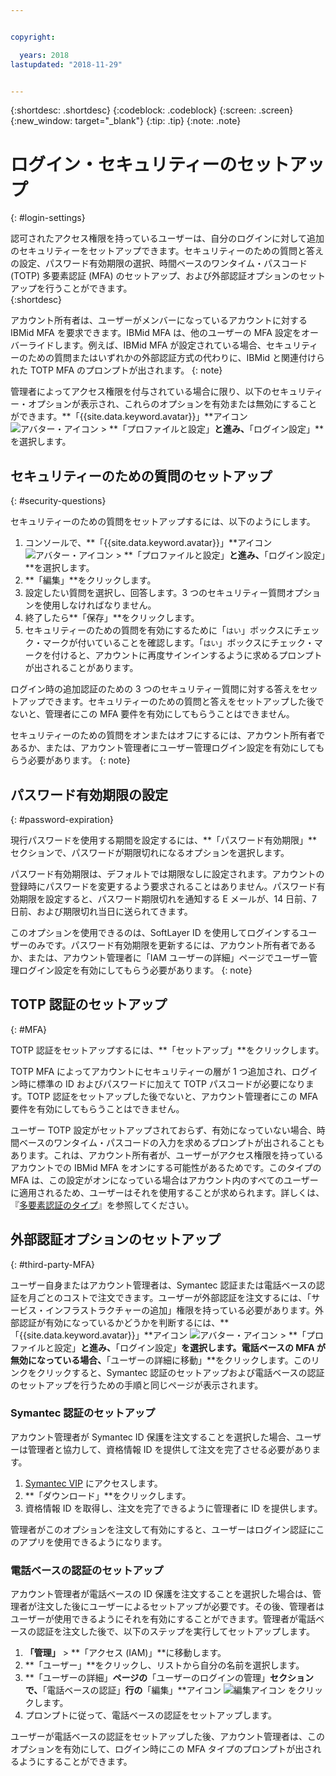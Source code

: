 ```yaml
---


copyright:

  years: 2018
lastupdated: "2018-11-29"


---
```


{:shortdesc: .shortdesc}
{:codeblock: .codeblock}
{:screen: .screen}
{:new_window: target="_blank"}
{:tip: .tip}
{:note: .note}


# ログイン・セキュリティーのセットアップ
{: #login-settings}

認可されたアクセス権限を持っているユーザーは、自分のログインに対して追加のセキュリティーをセットアップできます。セキュリティーのための質問と答えの設定、パスワード有効期限の選択、時間ベースのワンタイム・パスコード (TOTP) 多要素認証 (MFA) のセットアップ、および外部認証オプションのセットアップを行うことができます。  
{:shortdesc}

アカウント所有者は、ユーザーがメンバーになっているアカウントに対する IBMid MFA を要求できます。IBMid MFA は、他のユーザーの MFA 設定をオーバーライドします。例えば、IBMid MFA が設定されている場合、セキュリティーのための質問またはいずれかの外部認証方式の代わりに、IBMid と関連付けられた TOTP MFA のプロンプトが出されます。
{: note}

管理者によってアクセス権限を付与されている場合に限り、以下のセキュリティー・オプションが表示され、これらのオプションを有効または無効にすることができます。**「{{site.data.keyword.avatar}}」**アイコン ![アバター・アイコン](../icons/i-avatar-icon.svg) > **「プロファイルと設定」**と進み、**「ログイン設定」**を選択します。

## セキュリティーのための質問のセットアップ
{: #security-questions}

セキュリティーのための質問をセットアップするには、以下のようにします。
1. コンソールで、**「{{site.data.keyword.avatar}}」**アイコン ![アバター・アイコン](../icons/i-avatar-icon.svg) > **「プロファイルと設定」**と進み、**「ログイン設定」**を選択します。
2. **「編集」**をクリックします。 
3. 設定したい質問を選択し、回答します。3 つのセキュリティー質問オプションを使用しなければなりません。
4. 終了したら**「保存」**をクリックします。  
5. セキュリティーのための質問を有効にするために「`はい`」ボックスにチェック・マークが付いていることを確認します。「`はい`」ボックスにチェック・マークを付けると、アカウントに再度サインインするように求めるプロンプトが出されることがあります。  

ログイン時の追加認証のための 3 つのセキュリティー質問に対する答えをセットアップできます。セキュリティーのための質問と答えをセットアップした後でないと、管理者にこの MFA 要件を有効にしてもらうことはできません。

セキュリティーのための質問をオンまたはオフにするには、アカウント所有者であるか、または、アカウント管理者にユーザー管理ログイン設定を有効にしてもらう必要があります。
{: note}

## パスワード有効期限の設定
{: #password-expiration}

現行パスワードを使用する期間を設定するには、**「パスワード有効期限」**セクションで、パスワードが期限切れになるオプションを選択します。

パスワード有効期限は、デフォルトでは期限なしに設定されます。アカウントの登録時にパスワードを変更するよう要求されることはありません。パスワード有効期限を設定すると、パスワード期限切れを通知する E メールが、14 日前、7 日前、および期限切れ当日に送られてきます。

このオプションを使用できるのは、SoftLayer ID を使用してログインするユーザーのみです。パスワード有効期限を更新するには、アカウント所有者であるか、または、アカウント管理者に「IAM ユーザーの詳細」ページでユーザー管理ログイン設定を有効にしてもらう必要があります。
{: note}

## TOTP 認証のセットアップ
{: #MFA}

TOTP 認証をセットアップするには、**「セットアップ」**をクリックします。 

TOTP MFA によってアカウントにセキュリティーの層が 1 つ追加され、ログイン時に標準の ID およびパスワードに加えて TOTP パスコードが必要になります。TOTP 認証をセットアップした後でないと、アカウント管理者にこの MFA 要件を有効にしてもらうことはできません。

ユーザー TOTP 設定がセットアップされておらず、有効になっていない場合、時間ベースのワンタイム・パスコードの入力を求めるプロンプトが出されることもあります。これは、アカウント所有者が、ユーザーがアクセス権限を持っているアカウントでの IBMid MFA をオンにする可能性があるためです。このタイプの MFA は、この設定がオンになっている場合はアカウント内のすべてのユーザーに適用されるため、ユーザーはそれを使用することが求められます。詳しくは、『[多要素認証のタイプ](/docs/iam/mfatypes.html#types)』を参照してください。


## 外部認証オプションのセットアップ
{: #third-party-MFA}

ユーザー自身またはアカウント管理者は、Symantec 認証または電話ベースの認証を月ごとのコストで注文できます。ユーザーが外部認証を注文するには、「サービス・インフラストラクチャーの追加」権限を持っている必要があります。外部認証が有効になっているかどうかを判断するには、**「{{site.data.keyword.avatar}}」**アイコン ![アバター・アイコン](../icons/i-avatar-icon.svg) > **「プロファイルと設定」**と進み、**「ログイン設定」**を選択します。電話ベースの MFA が無効になっている場合、**「ユーザーの詳細に移動」**をクリックします。このリンクをクリックすると、Symantec 認証のセットアップおよび電話ベースの認証のセットアップを行うための手順と同じページが表示されます。  

### Symantec 認証のセットアップ

アカウント管理者が Symantec ID 保護を注文することを選択した場合、ユーザーは管理者と協力して、資格情報 ID を提供して注文を完了させる必要があります。

1. [Symantec VIP](https://vip.symantec.com/) にアクセスします。
2. **「ダウンロード」**をクリックします。 
3. 資格情報 ID を取得し、注文を完了できるように管理者に ID を提供します。 

管理者がこのオプションを注文して有効にすると、ユーザーはログイン認証にこのアプリを使用できるようになります。

### 電話ベースの認証のセットアップ

アカウント管理者が電話ベースの ID 保護を注文することを選択した場合は、管理者が注文した後にユーザーによるセットアップが必要です。その後、管理者はユーザーが使用できるようにそれを有効にすることができます。管理者が電話ベースの認証を注文した後で、以下のステップを実行してセットアップします。

1. **「管理」** > **「アクセス (IAM)」**に移動します。
2. **「ユーザー」**をクリックし、リストから自分の名前を選択します。
3. **「ユーザーの詳細」**ページの**「ユーザーのログインの管理」**セクションで、**「電話ベースの認証」**行の**「編集」**アイコン ![編集アイコン](../icons/icon_write.svg) をクリックします。
4. プロンプトに従って、電話ベースの認証をセットアップします。

ユーザーが電話ベースの認証をセットアップした後、アカウント管理者は、このオプションを有効にして、ログイン時にこの MFA タイプのプロンプトが出されるようにすることができます。


 

